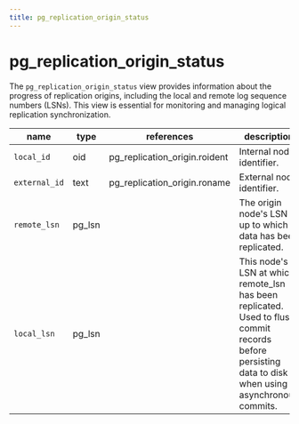 ```yaml
---
title: pg_replication_origin_status
---
```


# pg_replication_origin_status

The `pg_replication_origin_status` view provides information about the progress of replication origins, including the local and remote log sequence numbers (LSNs). This view is essential for monitoring and managing logical replication synchronization.

|name|type|references|description|
|----|----|----------|-----------|
|`local_id`|oid|pg_replication_origin.roident|Internal node identifier.|
|`external_id`|text|pg_replication_origin.roname|External node identifier.|
|`remote_lsn`|pg_lsn| |The origin node's LSN up to which data has been replicated.|
|`local_lsn`|pg_lsn| |This node's LSN at which remote_lsn has been replicated. Used to flush commit records before persisting data to disk when using asynchronous commits.|
